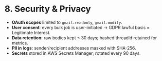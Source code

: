 # 8. Security & Privacy

* **OAuth scopes** limited to `gmail.readonly`, `gmail.modify`.
* **User consent**: every bulk job is user-initiated → GDPR lawful basis = Legitimate Interest.
* **Data retention**: raw bodies kept ≤ 30 days; hashed threadId retained for metrics.
* **PII in logs**: sender/recipient addresses masked with SHA-256.
* **Secrets** stored in AWS Secrets Manager; rotated every 90 days.